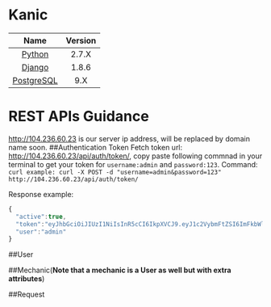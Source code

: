 # Kanic


| Name |  Version |
| :--: | :---: |
| [Python][python] | 2.7.X |
| [Django][django] | 1.8.6 |
| [PostgreSQL][post] | 9.X |

REST APIs Guidance
==================
http://104.236.60.23 is our server ip address, will be replaced by domain name soon.
##Authentication Token
Fetch token url: http://104.236.60.23/api/auth/token/, copy paste following commnad in your terminal to get your token for `username:admin` and `password:123`. Command: `curl example: curl -X POST -d "username=admin&password=123" http://104.236.60.23/api/auth/token/`

Response example:
```javascript
{
  "active":true,
  "token":"eyJhbGciOiJIUzI1NiIsInR5cCI6IkpXVCJ9.eyJ1c2VybmFtZSI6ImFkbWluIiwidXNlcl9pZCI6MywiZW1haWwiOiJhZG1pbkBnbWFpbC5jb20iLCJleHAiOjE0NjYwNDU1NzZ9.l1g8yvsV03T9utGR6sZvpHUCgiEyNq3VhTm1G9zGRMk",
  "user":"admin"
}
```

##User

##Mechanic(**Note that a mechanic is a User as well but with extra attributes**)

##Request



[python]: https://www.python.org/
[django]: https://www.djangoproject.com/
[post]: https://www.postgresql.org/

